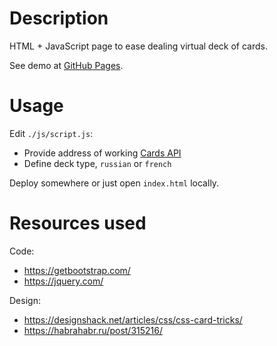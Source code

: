 # Description

HTML + JavaScript page to ease dealing virtual deck of cards.

See demo at [GitHub Pages](https://weekend-software.github.io/deck-js/index.html).

# Usage

Edit `./js/script.js`:

- Provide address of working [Cards API](https://github.com/pussycat-software/cards)
- Define deck type, `russian` or `french`

Deploy somewhere or just open `index.html` locally.

# Resources used

Code:

- https://getbootstrap.com/
- https://jquery.com/

Design:

- https://designshack.net/articles/css/css-card-tricks/
- https://habrahabr.ru/post/315216/
